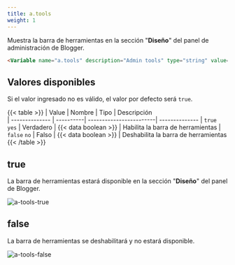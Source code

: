 ```yaml
---
title: a.tools
weight: 1
---
```


Muestra la barra de herramientas en la sección "**Diseño**" del panel de administración de Blogger.

```html
<Variable name="a.tools" description="Admin tools" type="string" value="true"/>
```

## Valores disponibles

Si el valor ingresado no es válido, el valor por defecto será `true`.

{{< table >}}
| Value          | Nombre    | Tipo                    | Descripción   
| -------------- | ----------| ------------------------| --------------
| `true` `yes`   | Verdadero | {{< data boolean >}}    | Habilita la barra de herramientas
| `false` `no`   | Falso     | {{< data boolean >}}    | Deshabilita la barra de herramientas
{{< /table >}}


## true

La barra de herramientas estará disponible en la sección "**Diseño**" del panel de Blogger.

![a-tools-true](/images/variables/admin/a-tools-true.png)

## false

La barra de herramientas se deshabilitará y no estará disponible.

![a-tools-false](/images/variables/admin/a-tools-false.png)


